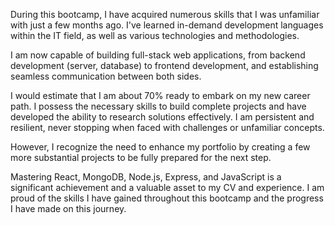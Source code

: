 During this bootcamp, I have acquired numerous skills that I was unfamiliar with just a few months ago. I've learned in-demand development languages within the IT field, as well as various technologies and methodologies.

I am now capable of building full-stack web applications, from backend development (server, database) to frontend development, and establishing seamless communication between both sides.

I would estimate that I am about 70% ready to embark on my new career path. I possess the necessary skills to build complete projects and have developed the ability to research solutions effectively. I am persistent and resilient, never stopping when faced with challenges or unfamiliar concepts.

However, I recognize the need to enhance my portfolio by creating a few more substantial projects to be fully prepared for the next step.

Mastering React, MongoDB, Node.js, Express, and JavaScript is a significant achievement and a valuable asset to my CV and experience. I am proud of the skills I have gained throughout this bootcamp and the progress I have made on this journey.
